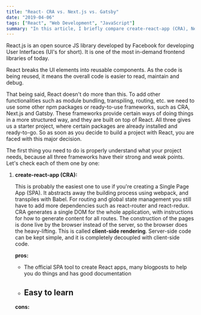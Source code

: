 ```yaml
---
title: "React- CRA vs. Next.js vs. Gatsby"
date: "2019-04-06"
tags: ["React", "Web Development", "JavaScript"]
summary: "In this article, I briefly compare create-react-app (CRA), Next.js and Gatsby, and how I choose in between them."
---
```


React.js is an open source JS library developed by Facebook for developing User Interfaces (UI's for short). It is one of the most in-demand frontend libraries of today.

React breaks the UI elements into reusable components. As the code is being reused, it means the overall code is easier to read, maintain and debug.

That being said, React doesn't do more than this. To add other functionalities such as module bundling, transpiling, routing, etc. we need to use some other npm packages or ready-to-use frameworks, such as CRA, Next.js and Gatsby. These frameworks provide certain ways of doing things in a more structured way, and they are built on top of React. All three gives us a starter project, where certain packages are already installed and ready-to-go. So as soon as you decide to build a project with React, you are faced with this major decision.

The first thing you need to do is properly understand what your project needs, because all three frameworks have their strong and weak points. Let's check each of them one by one:

1. **create-react-app (CRA):**

   This is probably the easiest one to use if you're creating a Single Page App (SPA). It abstracts away the building process using webpack, and transpiles with Babel. For routing and global state management you still have to add more dependencies such as react-router and react-redux. CRA generates a single DOM for the whole application, with instructions for how to generate content for all routes. The construction of the pages is done live by the browser instead of the server, so the browser does the heavy-lifting. This is called **client-side rendering**. Server-side code can be kept simple, and it is completely decoupled with client-side code.

   **pros:**

   - The official SPA tool to create React apps, many blogposts to help you do things and has good documentation
   - Easy to learn
     -

   **cons:**
